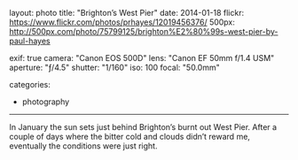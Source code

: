 layout: photo
title: "Brighton’s West Pier"
date: 2014-01-18
flickr: https://www.flickr.com/photos/prhayes/12019456376/
500px: http://500px.com/photo/75799125/brighton%E2%80%99s-west-pier-by-paul-hayes

exif: true
camera: "Canon EOS 500D"
lens: "Canon EF 50mm f/1.4 USM"
aperture: "ƒ/4.5"
shutter: "1/160"
iso: 100
focal: "50.0mm"

categories:
  - photography
---

In January the sun sets just behind Brighton’s burnt out West Pier. After a couple of days where the bitter cold and clouds didn’t reward me, eventually the conditions were just right.
